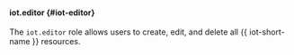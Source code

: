 #### iot.editor {#iot-editor}

The `iot.editor` role allows users to create, edit, and delete all {{ iot-short-name }} resources.
